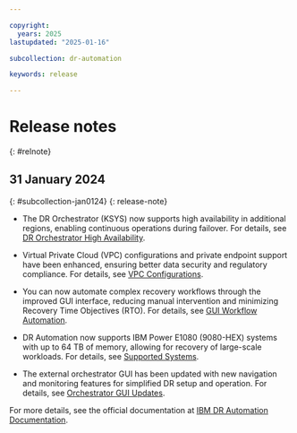 ```yaml
---

copyright:
  years: 2025
lastupdated: "2025-01-16"

subcollection: dr-automation

keywords: release

---
```


# Release notes
{: #relnote}

## 31 January 2024
{: #subcollection-jan0124}
{: release-note}
 
- The DR Orchestrator (KSYS) now supports high availability in additional regions, enabling continuous operations during failover. For details, see [DR Orchestrator High Availability](#ha).

- Virtual Private Cloud (VPC) configurations and private endpoint support have been enhanced, ensuring better data security and regulatory compliance. For details, see [VPC Configurations](#vpc).

- You can now automate complex recovery workflows through the improved GUI interface, reducing manual intervention and minimizing Recovery Time Objectives (RTO). For details, see [GUI Workflow Automation](#cinstance).

- DR Automation now supports IBM Power E1080 (9080-HEX) systems with up to 64 TB of memory, allowing for recovery of large-scale workloads. For details, see [Supported Systems](#hs).

- The external orchestrator GUI has been updated with new navigation and monitoring features for simplified DR setup and operation. For details, see [Orchestrator GUI Updates](/docs/dr-automation-powervs?topic=dr-automation-powervs-manage-exter).

For more details, see the official documentation at [IBM DR Automation Documentation](https://cloud.ibm.com/docs/dr-automation-powervs).
